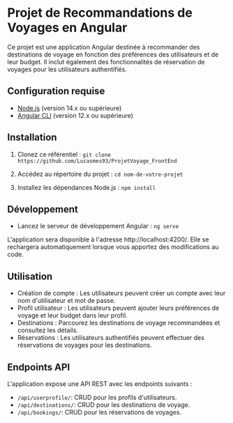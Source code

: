 # Projet de Recommandations de Voyages en Angular

Ce projet est une application Angular destinée à recommander des destinations de voyage en fonction des préférences des utilisateurs et de leur budget. Il inclut également des fonctionnalités de réservation de voyages pour les utilisateurs authentifiés.

## Configuration requise

- [Node.js](https://nodejs.org/) (version 14.x ou supérieure)
- [Angular CLI](https://cli.angular.io/) (version 12.x ou supérieure)

## Installation

1. Clonez ce référentiel : `git clone https://github.com/Lucasmes93/ProjetVoyage_FrontEnd`
2. Accédez au répertoire du projet : `cd nom-de-votre-projet`

3. Installez les dépendances Node.js : `npm install`

## Développement

- Lancez le serveur de développement Angular : `ng serve`

L'application sera disponible à l'adresse http://localhost:4200/. Elle se rechargera automatiquement lorsque vous apportez des modifications au code.

## Utilisation

- Création de compte : Les utilisateurs peuvent créer un compte avec leur nom d'utilisateur et mot de passe.
- Profil utilisateur : Les utilisateurs peuvent ajouter leurs préférences de voyage et leur budget dans leur profil.
- Destinations : Parcourez les destinations de voyage recommandées et consultez les détails.
- Réservations : Les utilisateurs authentifiés peuvent effectuer des réservations de voyages pour les destinations.

## Endpoints API

L'application expose une API REST avec les endpoints suivants :

- `/api/userprofile/`: CRUD pour les profils d'utilisateurs.
- `/api/destinations/`: CRUD pour les destinations de voyage.
- `/api/bookings/`: CRUD pour les réservations de voyages.

